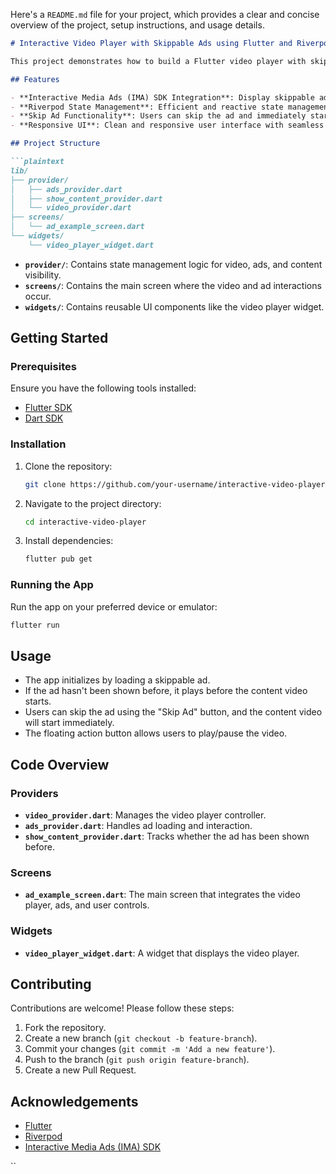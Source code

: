Here's a `README.md` file for your project, which provides a clear and concise overview of the project, setup instructions, and usage details.

```markdown
# Interactive Video Player with Skippable Ads using Flutter and Riverpod

This project demonstrates how to build a Flutter video player with skippable ads using the Interactive Media Ads (IMA) SDK. The project uses Riverpod for state management, making it easy to control the ad display and video playback logic.

## Features

- **Interactive Media Ads (IMA) SDK Integration**: Display skippable ads before the content video starts.
- **Riverpod State Management**: Efficient and reactive state management for handling ad display and video playback.
- **Skip Ad Functionality**: Users can skip the ad and immediately start watching the content video.
- **Responsive UI**: Clean and responsive user interface with seamless transitions between ads and video content.

## Project Structure

```plaintext
lib/
├── provider/
│   ├── ads_provider.dart
│   ├── show_content_provider.dart
│   └── video_provider.dart
├── screens/
│   └── ad_example_screen.dart
└── widgets/
    └── video_player_widget.dart
```

- **`provider/`**: Contains state management logic for video, ads, and content visibility.
- **`screens/`**: Contains the main screen where the video and ad interactions occur.
- **`widgets/`**: Contains reusable UI components like the video player widget.

## Getting Started

### Prerequisites

Ensure you have the following tools installed:

- [Flutter SDK](https://flutter.dev/docs/get-started/install)
- [Dart SDK](https://dart.dev/get-dart)

### Installation

1. Clone the repository:

   ```bash
   git clone https://github.com/your-username/interactive-video-player.git
   ```

2. Navigate to the project directory:

   ```bash
   cd interactive-video-player
   ```

3. Install dependencies:

   ```bash
   flutter pub get
   ```

### Running the App

Run the app on your preferred device or emulator:

```bash
flutter run
```

## Usage

- The app initializes by loading a skippable ad.
- If the ad hasn't been shown before, it plays before the content video starts.
- Users can skip the ad using the "Skip Ad" button, and the content video will start immediately.
- The floating action button allows users to play/pause the video.

## Code Overview

### Providers

- **`video_provider.dart`**: Manages the video player controller.
- **`ads_provider.dart`**: Handles ad loading and interaction.
- **`show_content_provider.dart`**: Tracks whether the ad has been shown before.

### Screens

- **`ad_example_screen.dart`**: The main screen that integrates the video player, ads, and user controls.

### Widgets

- **`video_player_widget.dart`**: A widget that displays the video player.

## Contributing

Contributions are welcome! Please follow these steps:

1. Fork the repository.
2. Create a new branch (`git checkout -b feature-branch`).
3. Commit your changes (`git commit -m 'Add a new feature'`).
4. Push to the branch (`git push origin feature-branch`).
5. Create a new Pull Request.



## Acknowledgements

- [Flutter](https://flutter.dev/)
- [Riverpod](https://riverpod.dev/)
- [Interactive Media Ads (IMA) SDK](https://developers.google.com/interactive-media-ads)

``